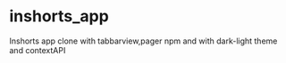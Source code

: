 # inshorts_app
Inshorts app clone with tabbarview,pager npm and with dark-light theme and contextAPI
